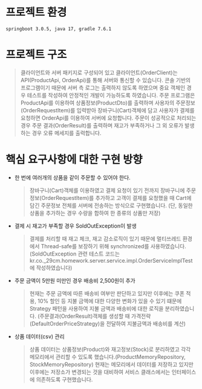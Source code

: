 # 프로젝트 환경

	springboot 3.0.5, java 17, gradle 7.6.1


# 프로젝트 구조
  > 클라이언트와 서버 패키지로 구성되어 있고 클라이언트(OrderClient)는 API(ProductApi, OrderApi)를 통해 서버와 통신할 수 있습니다.
    콘솔 기반의 프로그램이기 때문에 서버 측 로그는 출력하지 않도록 하였으며 중요 객체인 경우 테스트를 작성하여 안정적인 개발이 가능하도록 하였습니다.
    주문 프로그램은 ProductApi를 이용하여 상품정보(ProductDto)를 출력하며 사용자의 주문정보(OrderRequestItem)를 입력받아 장바구니(Cart)객체에 담고
    사용자가 결제를 요청하면 OrderApi를 이용하여 서버에 요청합니다. 주문이 성공적으로 처리되는 경우 주문 결과(OrderResult)를 출력하며 재고가 부족하거나
    그 외 오류가 발생하는 경우 오류 메세지를 출력합니다.

# 핵심 요구사항에 대한 구현 방향
- 한 번에 여러개의 상품을 같이 주문할 수 있어야 한다.
  > 장바구니(Cart)객체를 이용하였고 결제 요청이 있기 전까지 장바구니에 주문정보(OrderRequestItem)를 추가하고 
      고객이 결제를 요청했을 때 Cart에 담긴 주문정보 전체를 서버에 전송하는 방식으로 구현했습니다.
    (단, 동일한 상품을 추가하는 경우 수량을 합하여 한 종류의 상품만 저장)
      

- 결제 시 재고가 부족할 경우 SoldOutException이 발생
  > 결제를 처리할 때 재고 체크, 재고 감소로직이 있기 때문에 멀티쓰레드 환경에서 Thread-safe를 보장하기 위해 synchronized를 사용하였습니다.
    (SoldOutException 관련 테스트 코드는 kr.co._29cm.homework.server.service.impl.OrderServiceImplTest에 작성하였습니다)
    


- 주문 금액이 5만원 미만인 경우 배송비 2,500원이 추가
  > 현재는 주문 금액에 따른 배송비 여부만 판단하고 있지만 이후에는 쿠폰 적용, 10% 할인 등 지불 금액에 대한 다양한 변화가 있을 수 있기 떄문에
      Strategy 패턴을 사용하여 지불 금액과 배송비에 대한 로직을 분리하였습니다.
    (주문결과(OrderResult)객체를 생성할 때 가격전략(DefaultOrderPriceStrategy)을 전달하여 지불금액과 배송비를 계산)
    


- 상품 데이터(csv) 관리
   > 상품 데이터는 상품정보(Product)와 재고정보(Stock)로 분리하였고 각각 메모리에서 관리할 수 있도록 했습니다.(ProductMemoryRepository, StockMemoryRepository)
    현재는 메모리에서 데이터를 저장하고 있지만 이후에는 저장소가 변경되는 것을 대비하여 서비스 클래스에서는 인터페이스에 의존하도록 구현했습니다.

